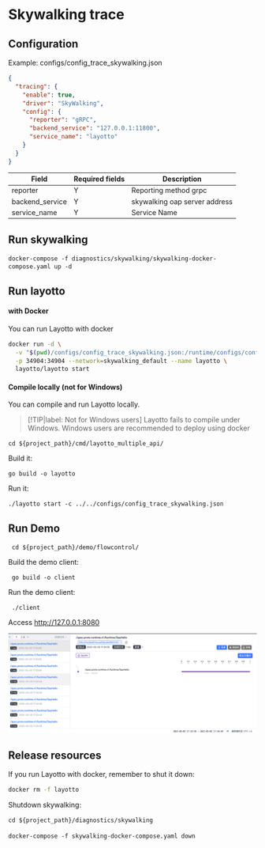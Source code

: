 # Skywalking trace 

## Configuration

Example: configs/config_trace_skywalking.json

````json
{
  "tracing": {
    "enable": true,
    "driver": "SkyWalking",
    "config": {
      "reporter": "gRPC",
      "backend_service": "127.0.0.1:11800",
      "service_name": "layotto"
    }
  }
}
````

| Field            | Required fields | Description  |
|------------------|-----|--------------------------|
| reporter         | Y   | Reporting method grpc               |
| backend_service  | Y   | skywalking oap server address |
| service_name     | Y   | Service Name                     |

## Run skywalking

```shell
docker-compose -f diagnostics/skywalking/skywalking-docker-compose.yaml up -d
```

## Run layotto
<!-- tabs:start -->
#### **with Docker**
You can run Layotto with docker

```bash
docker run -d \
  -v "$(pwd)/configs/config_trace_skywalking.json:/runtime/configs/config.json" \
  -p 34904:34904 --network=skywalking_default --name layotto \
  layotto/layotto start
```

#### **Compile locally (not for Windows)**
You can compile and run Layotto locally.

> [!TIP|label: Not for Windows users]
> Layotto fails to compile under Windows. Windows users are recommended to deploy using docker

```shell 
cd ${project_path}/cmd/layotto_multiple_api/
```

Build it:

```shell @if.not.exist layotto
go build -o layotto
```

Run it:

```shell @background
./layotto start -c ../../configs/config_trace_skywalking.json
```

<!-- tabs:end -->

## Run Demo

```shell
 cd ${project_path}/demo/flowcontrol/
```

Build the demo client:

```shell @if.not.exist client
 go build -o client
```

Run the demo client:

```shell 
 ./client
```

Access http://127.0.0.1:8080

![](../../../img/trace/sky.png)

## Release resources
If you run Layotto with docker, remember to shut it down:

```bash
docker rm -f layotto
```

Shutdown skywalking:

```shell
cd ${project_path}/diagnostics/skywalking

docker-compose -f skywalking-docker-compose.yaml down
```
